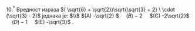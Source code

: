 $10.^*$ Вредност израза $( \sqrt{6} + \sqrt{2})\sqrt{\sqrt{3} + 2}  \ \cdot (\sqrt{3} - 2)$ једнака је: $\\$
$(А) -\sqrt{2} $ $~~~$   $(В) - 2$  $~~~$ $(C) -2\sqrt{2}$ $~~~$ $(D) -1$ $~~~$ $(E) -\sqrt{3}$  .